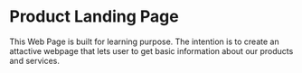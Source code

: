 # Product Landing Page

This Web Page is built for learning purpose. 
The intention is to create an attactive webpage that lets user to get basic information about our products and services. 
